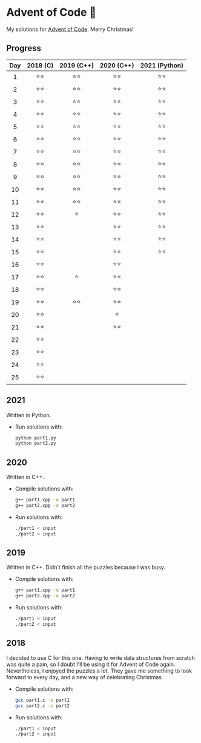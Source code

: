 # Advent of Code 🎄
My solutions for [Advent of Code](https://adventofcode.com/). Merry Christmas!


## Progress
| Day | 2018 (C) | 2019 (C++) | 2020 (C++) | 2021 (Python) |
|:---:|:----:|:----:|:----:|:----:|
|   1 |  ⭐⭐  |  ⭐⭐  |  ⭐⭐  |  ⭐⭐  |
|   2 |  ⭐⭐  |  ⭐⭐  |  ⭐⭐  |  ⭐⭐  |
|   3 |  ⭐⭐  |  ⭐⭐  |  ⭐⭐  |  ⭐⭐  |
|   4 |  ⭐⭐  |  ⭐⭐  |  ⭐⭐  |  ⭐⭐  |
|   5 |  ⭐⭐  |  ⭐⭐  |  ⭐⭐  |  ⭐⭐  |
|   6 |  ⭐⭐  |  ⭐⭐  |  ⭐⭐  |  ⭐⭐  |
|   7 |  ⭐⭐  |  ⭐⭐  |  ⭐⭐  |  ⭐⭐  |
|   8 |  ⭐⭐  |  ⭐⭐  |  ⭐⭐  |  ⭐⭐  |
|   9 |  ⭐⭐  |  ⭐⭐  |  ⭐⭐  |  ⭐⭐  |
|  10 |  ⭐⭐  |  ⭐⭐  |  ⭐⭐  |  ⭐⭐  |
|  11 |  ⭐⭐  |  ⭐⭐  |  ⭐⭐  |  ⭐⭐  |
|  12 |  ⭐⭐  |  ⭐   |  ⭐⭐  |  ⭐⭐  |
|  13 |  ⭐⭐  |      |  ⭐⭐  |  ⭐⭐  |
|  14 |  ⭐⭐  |      |  ⭐⭐  |  ⭐⭐  |
|  15 |  ⭐⭐  |      |  ⭐⭐  |  ⭐⭐  |
|  16 |  ⭐⭐  |      |  ⭐⭐  |      |
|  17 |  ⭐⭐  |  ⭐   |  ⭐⭐  |      |
|  18 |  ⭐⭐  |      |  ⭐⭐  |      |
|  19 |  ⭐⭐  |  ⭐⭐  |  ⭐⭐  |      |
|  20 |  ⭐⭐  |      |  ⭐   |      |
|  21 |  ⭐⭐  |      |  ⭐⭐  |      |
|  22 |  ⭐⭐  |      |      |      |
|  23 |  ⭐⭐  |      |      |      |
|  24 |  ⭐⭐  |      |      |      |
|  25 |  ⭐⭐  |      |      |      |


## 2021

Written in Python.

* Run solutions with:
	```bash
	python part1.py
	python part2.py
	```


## 2020

Written in C++.

* Compile solutions with:
	```bash
	g++ part1.cpp -o part1
	g++ part2.cpp -o part2
	```
* Run solutions with:
	```bash
	./part1 < input
	./part2 < input
	```


## 2019

Written in C++. Didn't finish all the puzzles because I was busy.

* Compile solutions with:
	```bash
	g++ part1.cpp -o part1
	g++ part2.cpp -o part2
	```
* Run solutions with:
	```bash
	./part1 < input
	./part2 < input
	```


## 2018

I decided to use C for this one. Having to write data structures from scratch was quite a pain, so I doubt I'll be using it for Advent of Code again.
Nevertheless, I enjoyed the puzzles a lot. They gave me something to look forward to every day, and a new way of celebrating Christmas.

* Compile solutions with:
	```bash
	gcc part1.c -o part1
	gcc part2.c -o part2
	```
* Run solutions with:
	```bash
	./part1 < input
	./part2 < input
	```
